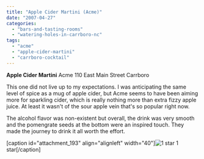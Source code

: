 ```yaml
---
title: "Apple Cider Martini (Acme)"
date: "2007-04-27"
categories: 
  - "bars-and-tasting-rooms"
  - "watering-holes-in-carrboro-nc"
tags: 
  - "acme"
  - "apple-cider-martini"
  - "carrboro-cocktail"
---
```


**Apple Cider Martini** Acme 110 East Main Street Carrboro

This one did not live up to my expectations. I was anticipating the same level of spice as a mug of apple cider, but Acme seems to have been aiming more for sparkling cider, which is really nothing more than extra fizzy apple juice. At least it wasn't of the sour apple vein that's so popular right now.

The alcohol flavor was non-existent but overall, the drink was very smooth and the pomengrate seeds at the bottom were an inspired touch. They made the journey to drink it all worth the effort.

\[caption id="attachment\_193" align="alignleft" width="40"\]![1 star](http://s3.amazonaws.com/thegourmez-wpmedia/2009/04/rating_olive1.gif "rating_olive1") 1 star\[/caption\]
